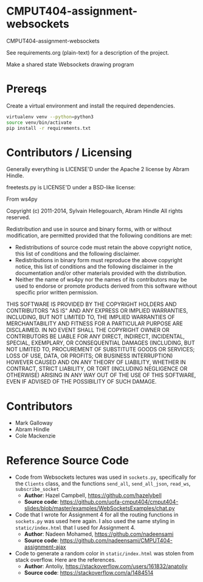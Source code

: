 # CMPUT404-assignment-websockets

CMPUT404-assignment-websockets

See requirements.org (plain-text) for a description of the project.

Make a shared state Websockets drawing program

# Prereqs

Create a virtual environment and install the required dependencies.

```bash
virtualenv venv --python=python3
source venv/bin/activate
pip install -r requirements.txt
```

# Contributors / Licensing

Generally everything is LICENSE'D under the Apache 2 license by Abram Hindle.

freetests.py is LICENSE'D under a BSD-like license:

From ws4py

Copyright (c) 2011-2014, Sylvain Hellegouarch, Abram Hindle
All rights reserved.

Redistribution and use in source and binary forms, with or without
modification, are permitted provided that the following conditions are met:

- Redistributions of source code must retain the above copyright notice,
  this list of conditions and the following disclaimer.
- Redistributions in binary form must reproduce the above copyright
  notice, this list of conditions and the following disclaimer in the
  documentation and/or other materials provided with the distribution.
- Neither the name of ws4py nor the names of its contributors may be used
  to endorse or promote products derived from this software without
  specific prior written permission.

THIS SOFTWARE IS PROVIDED BY THE COPYRIGHT HOLDERS AND CONTRIBUTORS "AS IS"
AND ANY EXPRESS OR IMPLIED WARRANTIES, INCLUDING, BUT NOT LIMITED TO, THE
IMPLIED WARRANTIES OF MERCHANTABILITY AND FITNESS FOR A PARTICULAR PURPOSE
ARE DISCLAIMED. IN NO EVENT SHALL THE COPYRIGHT OWNER OR CONTRIBUTORS BE
LIABLE FOR ANY DIRECT, INDIRECT, INCIDENTAL, SPECIAL, EXEMPLARY, OR
CONSEQUENTIAL DAMAGES (INCLUDING, BUT NOT LIMITED TO, PROCUREMENT OF
SUBSTITUTE GOODS OR SERVICES; LOSS OF USE, DATA, OR PROFITS; OR BUSINESS
INTERRUPTION) HOWEVER CAUSED AND ON ANY THEORY OF LIABILITY, WHETHER IN
CONTRACT, STRICT LIABILITY, OR TORT (INCLUDING NEGLIGENCE OR OTHERWISE)
ARISING IN ANY WAY OUT OF THE USE OF THIS SOFTWARE, EVEN IF ADVISED OF THE
POSSIBILITY OF SUCH DAMAGE.

# Contributors

- Mark Galloway
- Abram Hindle
- Cole Mackenzie

# Reference Source Code

- Code from Websockets lectures was used in `sockets.py`, specifically for the `Clients` class, and the functions `send_all`, `send_all_json`, `read_ws`, `subscribe_socket`
  - **Author**: Hazel Campbell, https://github.com/hazelybell
  - **Source code**: https://github.com/uofa-cmput404/cmput404-slides/blob/master/examples/WebSocketsExamples/chat.py
- Code that I wrote for Assignment 4 for all the routing functions in `sockets.py` was used here again. I also used the same styling in `static/index.html` that I used for Assignment 4.
  - **Author**: Nadeen Mohamed, https://github.com/nadeensami
  - **Source code**: https://github.com/nadeensami/CMPUT404-assignment-ajax
- Code to generate a random color in `static/index.html` was stolen from stack overflow. Here are the references.
  - **Author**: Antoliy, https://stackoverflow.com/users/161832/anatoliy
  - **Source code**: https://stackoverflow.com/a/1484514
